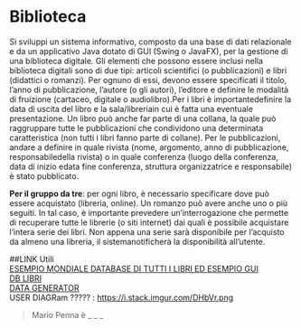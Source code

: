 # Biblioteca
Si sviluppi un sistema informativo, composto da una base di dati relazionale e da un applicativo Java dotato di GUI (Swing o JavaFX), per la gestione di una biblioteca digitale. Gli elementi che possono essere inclusi nella biblioteca digitali sono di due tipi: articoli scientifici (o pubblicazioni) e libri (didattici o romanzi). Per ognuno di essi, devono essere specificati il titolo, l’anno di pubblicazione, l’autore (o gli autori), l’editore e definire le modalità di fruizione (cartaceo, digitale o audiolibro).Per i libri è importantedefinire la data di uscita del libro e la sala/libreriain cui è fatta una eventuale presentazione. Un libro può anche far parte di una collana, la quale può raggruppare tutte le pubblicazioni che condividono una determinata caratteristica (non tutti i libri fanno parte di collane). Per le pubblicazioni, andare a definire in quale rivista (nome, argomento, anno di pubblicazione, responsabiledella rivista) o in quale conferenza (luogo della conferenza, data di inizio edata fine conferenza, struttura organizzatrice e responsabile) è stato pubblicato.

**Per il gruppo da tre**: per ogni libro, è necessario specificare dove può essere acquistato (libreria, online). Un romanzo può avere anche uno o più seguiti. In tal caso, è importante prevedere un’interrogazione che permette di recuperare tutte le librerie (o siti internet) dai quali è possibile acquistare l’intera serie dei libri. Non appena una serie sarà disponibile per l’acquisto da almeno una libreria, il sistemanotificherà la disponibilità all’utente.


##LINK Utili <br />
[ESEMPIO MONDIALE DATABASE DI TUTTI I LIBRI ED ESEMPIO GUI](https://www.jstor.org/action/showAdvancedSearch) <br />
[DB LIBRI](https://www.kaggle.com/datasets/dylanjcastillo/7k-books-with-metadata) <br />
[DATA GENERATOR](https://www.onlinedatagenerator.com/) <br />
USER DIAGRam ????? : https://i.stack.imgur.com/DHbVr.png

> Mario Penna è _ _ _

